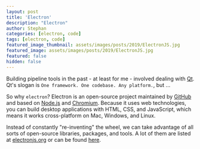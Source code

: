 ```yaml
---
layout: post
title: 'Electron'
description: "Electron"
author: Stephan
categories: [electron, code]
tags: [electron, code]
featured_image_thumbnail: assets/images/posts/2019/ElectronJS.jpg
featured_image: assets/images/posts/2019/ElectronJS.jpg
featured: false
hidden: false
---
```


Building pipeline tools in the past - at least for me - involved dealing with [Qt](https://www.qt.io/). Qt's slogan is `One framework. One codebase. Any platform.`, but ...

So why `electron`? Electron is an open-source project maintained by [GitHub](https://github.com/) and based on [Node.js](https://nodejs.org/) and [Chromium](https://www.chromium.org/Home). Because it uses web technologies, you can build desktop applications with HTML, CSS, and JavaScript, which means it works cross-platform on Mac, Windows, and Linux.

Instead of constantly "re-inventing" the wheel, we can take advantage of all sorts of open-source libraries, packages, and tools. A lot of them are listed at [electronjs.org](https://electronjs.org/community) or can be found [here](https://github.com/sindresorhus/awesome-electron).
